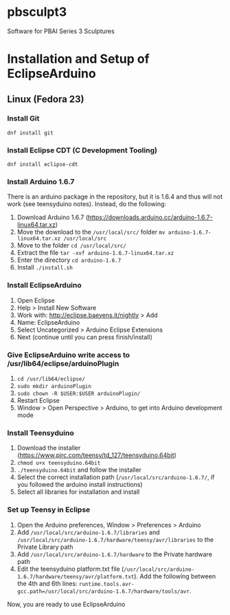 # pbsculpt3
Software for PBAI Series 3 Sculptures

# Installation and Setup of EclipseArduino

## Linux (Fedora 23)

### Install Git
`dnf install git`

### Install Eclipse CDT (C Development Tooling)
`dnf install eclipse-cdt`

### Install Arduino 1.6.7
There is an arduino package in the repository, but it is 1.6.4 and thus will not work (see teensyduino notes). Instead, do the following:
1. Download Arduino 1.6.7 (https://downloads.arduino.cc/arduino-1.6.7-linux64.tar.xz)
2. Move the download to the `/usr/local/src/` folder `mv arduino-1.6.7-linux64.tar.xz /usr/local/src`
3. Move to the folder `cd /usr/local/src/`
4. Extract the file `tar -xvf arduino-1.6.7-linux64.tar.xz`
5. Enter the directory `cd arduino-1.6.7`
6. Install `./install.sh`

### Install EclipseArduino
1. Open Eclipse
2. Help > Install New Software
3. Work with: http://eclipse.baeyens.it/nightly > Add
4. Name: EclipseArduino
5. Select Uncategorized > Arduino Eclipse Extensions
6. Next (continue until you can press finish/install)

### Give EclipseArduino write access to /usr/lib64/eclipse/arduinoPlugin
1. `cd /usr/lib64/eclipse/`
2. `sudo mkdir arduinoPlugin`
3. `sudo chown -R $USER:$USER arduinoPlugin/`
4. Restart Eclipse
5. Window > Open Perspective > Arduino, to get into Arduino development mode

### Install Teensyduino
1. Download the installer (https://www.pjrc.com/teensy/td_127/teensyduino.64bit)
2. `chmod u+x teensyduino.64bit`
3. `./teensyduino.64bit` and follow the installer
4. Select the correct installation path (`/usr/local/src/arduino-1.6.7/`, if you followed the arduino install instructions)
5. Select all libraries for installation and install

### Set up Teensy in Eclipse
1. Open the Arduino preferences, Window > Preferences > Arduino
2. Add `/usr/local/src/arduino-1.6.7/libraries` and `/usr/local/src/arduino-1.6.7/hardware/teensy/avr/libraries` to the Private Library path
3. Add `/usr/local/src/arduino-1.6.7/hardware` to the Private hardware path
4. Edit the teensyduino platform.txt file (`/usr/local/src/arduino-1.6.7/hardware/teensy/avr/platform.txt`). Add the following between the 4th and 6th lines: `runtime.tools.avr-gcc.path=/usr/local/src/arduino-1.6.7/hardware/tools/avr`.

Now, you are ready to use EclipseArduino
